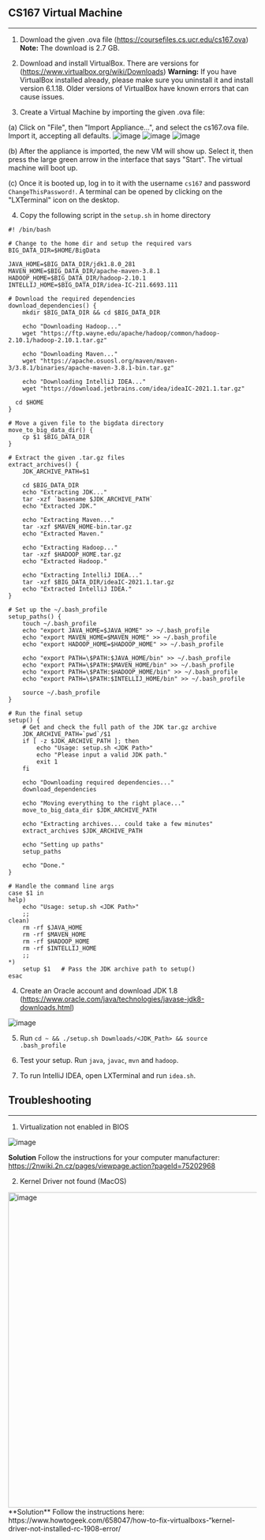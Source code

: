 ## CS167 Virtual Machine
---------------------------------------------------------------

1. Download the given .ova file 
(https://coursefiles.cs.ucr.edu/cs167.ova)
**Note:** The download is 2.7 GB. 

2. Download and install VirtualBox. There are versions for 
(https://www.virtualbox.org/wiki/Downloads)
**Warning:** If you have VirtualBox installed already, please make sure you uninstall it and install version 6.1.18. Older versions of VirtualBox have known errors that can cause issues.

3. Create a Virtual Machine by importing the given .ova file:

(a) Click on "File", then "Import Appliance...", and select the cs167.ova file. Import it, accepting all defaults.
![image](https://user-images.githubusercontent.com/7341082/114063974-05f8e200-984e-11eb-945f-4522d5175e8a.png)
![image](https://user-images.githubusercontent.com/7341082/114064122-2b85eb80-984e-11eb-9bbe-30fd4270fad8.png)
![image](https://user-images.githubusercontent.com/7341082/114065493-92f06b00-984f-11eb-9711-17ffd2de847e.png)

(b) After the appliance is imported, the new VM will show up. Select it, then press the large green arrow in the interface that says "Start". The virtual machine will boot up.

(c) Once it is booted up, log in to it with the username `cs167` and password `ChangeThisPassword!`. A terminal can be opened by clicking on the "LXTerminal" icon on the desktop. 


4. Copy the following script in the `setup.sh` in home directory
```
#! /bin/bash
 
# Change to the home dir and setup the required vars
BIG_DATA_DIR=$HOME/BigData
 
JAVA_HOME=$BIG_DATA_DIR/jdk1.8.0_281
MAVEN_HOME=$BIG_DATA_DIR/apache-maven-3.8.1
HADOOP_HOME=$BIG_DATA_DIR/hadoop-2.10.1
INTELLIJ_HOME=$BIG_DATA_DIR/idea-IC-211.6693.111
 
# Download the required dependencies
download_dependencies() {
	mkdir $BIG_DATA_DIR && cd $BIG_DATA_DIR
 
	echo "Downloading Hadoop..."
	wget "https://ftp.wayne.edu/apache/hadoop/common/hadoop-2.10.1/hadoop-2.10.1.tar.gz"	
 
	echo "Downloading Maven..."
	wget "https://apache.osuosl.org/maven/maven-3/3.8.1/binaries/apache-maven-3.8.1-bin.tar.gz"
 
	echo "Downloading IntelliJ IDEA..."
	wget "https://download.jetbrains.com/idea/ideaIC-2021.1.tar.gz"
  
  cd $HOME
}
 
# Move a given file to the bigdata directory
move_to_big_data_dir() {
	cp $1 $BIG_DATA_DIR
}
 
# Extract the given .tar.gz files
extract_archives() {
	JDK_ARCHIVE_PATH=$1
 
	cd $BIG_DATA_DIR
	echo "Extracting JDK..."
	tar -xzf `basename $JDK_ARCHIVE_PATH`
	echo "Extracted JDK."
 
	echo "Extracting Maven..."
	tar -xzf $MAVEN_HOME-bin.tar.gz 
	echo "Extracted Maven."
 
	echo "Extracting Hadoop..."
	tar -xzf $HADOOP_HOME.tar.gz
	echo "Extracted Hadoop."
 
	echo "Extracting IntelliJ IDEA..."
	tar -xzf $BIG_DATA_DIR/ideaIC-2021.1.tar.gz
	echo "Extracted IntelliJ IDEA."
}
 
# Set up the ~/.bash_profile
setup_paths() {
	touch ~/.bash_profile
	echo "export JAVA_HOME=$JAVA_HOME" >> ~/.bash_profile
	echo "export MAVEN_HOME=$MAVEN_HOME" >> ~/.bash_profile
	echo "export HADOOP_HOME=$HADOOP_HOME" >> ~/.bash_profile
 
	echo "export PATH=\$PATH:$JAVA_HOME/bin" >> ~/.bash_profile
	echo "export PATH=\$PATH:$MAVEN_HOME/bin" >> ~/.bash_profile
	echo "export PATH=\$PATH:$HADOOP_HOME/bin" >> ~/.bash_profile
	echo "export PATH=\$PATH:$INTELLIJ_HOME/bin" >> ~/.bash_profile
 
	source ~/.bash_profile 
}
 
# Run the final setup
setup() {
	# Get and check the full path of the JDK tar.gz archive
	JDK_ARCHIVE_PATH=`pwd`/$1
	if [ -z $JDK_ARCHIVE_PATH ]; then
		echo "Usage: setup.sh <JDK Path>"
		echo "Please input a valid JDK path."
		exit 1
	fi
 
	echo "Downloading required dependencies..."
	download_dependencies
 
	echo "Moving everything to the right place..." 
	move_to_big_data_dir $JDK_ARCHIVE_PATH
 
	echo "Extracting archives... could take a few minutes"
	extract_archives $JDK_ARCHIVE_PATH
 
	echo "Setting up paths"
	setup_paths
 
	echo "Done."
}
 
# Handle the command line args
case $1 in
help)
	echo "Usage: setup.sh <JDK Path>"
	;;
clean)
	rm -rf $JAVA_HOME
	rm -rf $MAVEN_HOME
	rm -rf $HADOOP_HOME
	rm -rf $INTELLIJ_HOME
	;;
*)
	setup $1   # Pass the JDK archive path to setup()
esac
```

4. Create an Oracle account and download JDK 1.8
(https://www.oracle.com/java/technologies/javase-jdk8-downloads.html)

![image](https://user-images.githubusercontent.com/7341082/114067512-bfa58200-9851-11eb-9bec-67fe7912195d.png)

5. Run `cd ~ && ./setup.sh Downloads/<JDK_Path> && source .bash_profile`

6. Test your setup. Run `java`, `javac`, `mvn` and `hadoop`.

7. To run IntelliJ IDEA, open LXTerminal and run `idea.sh`.

## Troubleshooting
----------------------------

1. Virtualization not enabled in BIOS

![image](https://user-images.githubusercontent.com/7341082/114065712-d054f880-984f-11eb-93d2-afe6eb9c7436.png)

**Solution** Follow the instructions for your computer manufacturer: https://2nwiki.2n.cz/pages/viewpage.action?pageId=75202968

2. Kernel Driver not found (MacOS)
<img width="639" alt="image" src="https://user-images.githubusercontent.com/7341082/114073012-ae5f7400-9857-11eb-8e9c-160e68a0253b.png">
**Solution** Follow the instructions here: https://www.howtogeek.com/658047/how-to-fix-virtualboxs-“kernel-driver-not-installed-rc-1908-error/
